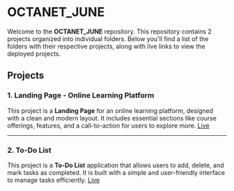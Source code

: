 # OCTANET_JUNE

Welcome to the **OCTANET_JUNE** repository. This repository contains 2 projects organized into individual folders. Below you'll find a list of the folders with their respective projects, along with live links to view the deployed projects.

## Projects

### 1. Landing Page - Online Learning Platform
This project is a **Landing Page** for an online learning platform, designed with a clean and modern layout. It includes essential sections like course offerings, features, and a call-to-action for users to explore more. [Live](https://s-olpb-16.netlify.app/)

---

### 2. To-Do List
This project is a **To-Do List** application that allows users to add, delete, and mark tasks as completed. It is built with a simple and user-friendly interface to manage tasks efficiently. [Live](https://s-todolist-16.netlify.app/)


